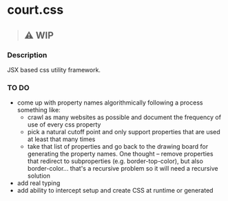# court.css

> ## ⚠️ WIP

### Description

JSX based css utility framework.

### TO DO

- come up with property names algorithmically following a process something like:
  - crawl as many websites as possible and document the frequency of use of every css property
  - pick a natural cutoff point and only support properties that are used at least that many times
  - take that list of properties and go back to the drawing board for generating the property names. One thought – remove properties that redirect to subproperties (e.g. border-top-color), but also border-color... that's a recursive problem so it will need a recursive solution
- add real typing
- add ability to intercept setup and create CSS at runtime or generated
